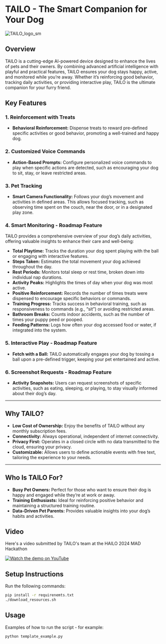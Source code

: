 # TAILO - The Smart Companion for Your Dog

![TAILO_logo_sm](https://github.com/user-attachments/assets/49dd031c-6538-48e3-9aa8-d09c8ff93dc2)

## Overview 
TAILO is a cutting-edge AI-powered device designed to enhance the lives of pets and their owners. By combining advanced artificial intelligence with playful and practical features, TAILO ensures your dog stays happy, active, and monitored while you’re away. Whether it’s reinforcing good behavior, tracking daily activities, or providing interactive play, TAILO is the ultimate companion for your furry friend.

## Key Features

### 1. Reinforcement with Treats
- **Behavioral Reinforcement:** Dispense treats to reward pre-defined specific activities or good behavior, promoting a well-trained and happy dog.
  
### 2. Customized Voice Commands
- **Action-Based Prompts:** Configure personalized voice commands to play when specific actions are detected, such as encouraging your dog to sit, stay, or leave restricted areas.

### 3. Pet Tracking
- **Smart Camera Functionality:** Follows your dog’s movement and activities in defined areas. This allows focused tracking, such as observing time spent on the couch, near the door, or in a designated play zone.

### 4. Smart Monitoring - Roadmap Feature
TAILO provides a comprehensive overview of your dog’s daily activities, offering valuable insights to enhance their care and well-being:

- **Total Playtime:** Tracks the duration your dog spent playing with the ball or engaging with interactive features.
- **Steps Taken:** Estimates the total movement your dog achieved throughout the day.
- **Rest Periods:** Monitors total sleep or rest time, broken down into individual nap durations.
- **Activity Peaks:** Highlights the times of day when your dog was most active.
- **Positive Reinforcement:** Records the number of times treats were dispensed to encourage specific behaviors or commands.
- **Training Progress:** Tracks success in behavioral training, such as responsiveness to commands (e.g., “sit”) or avoiding restricted areas.
- **Bathroom Breaks:** Counts indoor accidents, such as the number of times your puppy peed or pooped.
- **Feeding Patterns:** Logs how often your dog accessed food or water, if integrated into the system.

### 5. Interactive Play - Roadmap Feature
- **Fetch with a Ball:** TAILO automatically engages your dog by tossing a ball upon a pre-defined trigger, keeping your pet entertained and active.

### 6. Screenshot Requests - Roadmap Feature
- **Activity Snapshots:** Users can request screenshots of specific activities, such as eating, sleeping, or playing, to stay visually informed about their dog’s day.

---

## Why TAILO?

- **Low Cost of Ownership:** Enjoy the benefits of TAILO without any monthly subscription fees.
- **Connectivity:** Always operational, independent of internet connectivity.
- **Privacy First:** Operates in a closed circle with no data transmitted to the cloud, ensuring your privacy.
- **Customizable:** Allows users to define actionable events with free text, tailoring the experience to your needs.
  
---

## Who Is TAILO For?

- **Busy Pet Owners:** Perfect for those who want to ensure their dog is happy and engaged while they’re at work or away.
- **Training Enthusiasts:** Ideal for reinforcing positive behavior and maintaining a structured training routine.
- **Data-Driven Pet Parents:** Provides valuable insights into your dog’s habits and activities.


## Video
Here's a video submitted by TAILO's team at the HAILO 2024 MAD Hackathon

[![Watch the demo on YouTube](https://img.youtube.com/vi/XXizBHtCLew/0.jpg)](https://youtu.be/XXizBHtCLew)

## Setup Instructions
Run the following commands:
```bash
pip install -r requirenemts.txt
./download_resources.sh
```

## Usage
Examples of how to run the script - for example:
```bash
python template_example.py
```
